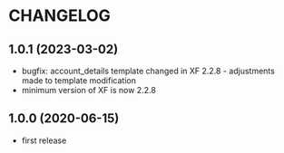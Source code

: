 CHANGELOG
=========

1.0.1 (2023-03-02)
------------------

* bugfix: account_details template changed in XF 2.2.8 - adjustments made to template modification
* minimum version of XF is now 2.2.8

1.0.0 (2020-06-15)
------------------

* first release
